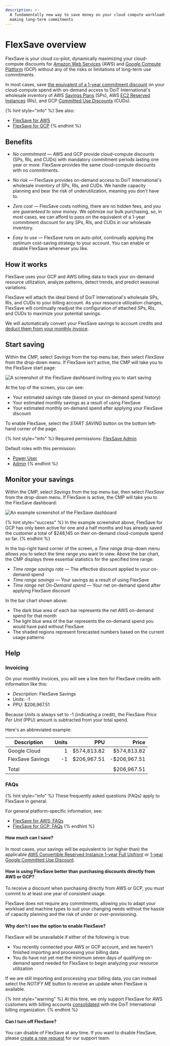```yaml
---
description: >-
  A fundamentally new way to save money on your cloud compute workloads without
  making long-term commitments
---
```


# FlexSave overview

FlexSave is your cloud co-pilot, dynamically maximizing your cloud-compute discounts for [Amazon Web Services][aws] (AWS) and [Google Compute Platform][gcp] (GCP) without any of the risks or limitations of long-term use commitments.

In most cases, save [the equivalent of a 1-year commitment discount](#how-much-can-i-save) on your cloud-compute spend with on-demand access to DoiT International's wholesale inventory of AWS [Savings Plans][sps] (SPs), AWS [EC2 Reserved Instances][ris] (RIs), and GCP [Committed Use Discounts][cuds] (CUDs).

{% hint style="info" %}
See also:

* [FlexSave for AWS](aws.md)
* [FlexSave for GCP](gcp.md)
{% endhint %}

## Benefits

* _No commitment_ &mdash; AWS and GCP provide cloud-compute discounts (SPs, RIs, and CUDs) with mandatory commitment periods lasting one year or more. FlexSave provides the same cloud-compute discounts with no commitments.

* _No risk_ &mdash; FlexSave provides on-demand access to DoiT International's wholesale inventory of SPs, RIs, and CUDs. We handle capacity planning and bear the risk of underutilization, meaning you don't have to.

* _Zero cost_ &mdash; FlexSave costs nothing, there are no hidden fees, and _you are guaranteed to save money_. We optimize our bulk purchasing, so, in most cases, we can afford to pass on the equivalent of a 1-year commitment discount for any SPs, RIs, and CUDs in our wholesale inventory.

* _Easy to use_ &mdash; FlexSave runs on auto-pilot, continually applying the optimum cost-saving strategy to your account. You can enable or disable FlexSave whenever you like.

## How it works

FlexSave uses your GCP and AWS billing data to track your on-demand resource utilization, analyze patterns, detect trends, and predict seasonal variations.

FlexSave will attach the ideal blend of DoiT International's wholesale SPs, RIs, and CUDs to your billing account. As your resource utilization changes, FlexSave will continually readjust the configuration of attached SPs, RIs, and CUDs to maximize your potential savings.

We will automatically convert your FlexSave savings to account credits and [deduct them from your monthly invoice](#invoicing).

## Start saving

Within the CMP, select _Savings_ from the top menu bar, then select _FlexSave_ from the drop-down menu. If FlexSave isn't active, the CMP will take you to the FlexSave start page:

![A screenshot of the FlexSave dashboard inviting you to start saving](../.gitbook/assets/cmp-flexsave-start-saving.png)

At the top of the screen, you can see:

* Your estimated savings rate (based on your on-demand spend history)
* Your estimated monthly savings as a result of using FlexSave
* Your estimated monthly on-demand spend after applying your FlexSave discount

To enable FlexSave, select the _START SAVING_ button on the bottom left-hand corner of the page.

{% hint style="info" %}
Required permissions: [FlexSave Admin](../user-management/user-permissions-explained.md#flexsave-admin)

Default roles with this permission:

* [Power User](../user-management/manage-roles.md#power-user)
* [Admin](../user-management/manage-roles.md#admin)
{% endhint %}

## Monitor your savings

Within the CMP, select _Savings_ from the top menu bar, then select _FlexSave_ from the drop-down menu. If FlexSave is active, the CMP will take you to the FlexSave dashboard:

![An example screenshot of the FlexSave dashboard](../.gitbook/assets/cmp-flexsave.png)

{% hint style="success" %}
In the example screenshot above, FlexSave for GCP has only been active for one and a half months and has already saved the customer a total of $248,145 on their on-demand cloud-compute spend so far.
{% endhint %}

In the top-right hand corner of the screen, a _Time range_ drop-down menu allows you to select the time range you want to view.
Above the bar chart, the CMP displays three essential statistics for the specified time range:

* _Time range savings rate_ &mdash; The effective discount applied to your on-demand spend
* _Time range savings_ &mdash; Your savings as a result of using FlexSave
* _Time range net On-Demand spend_ &mdash; Your net on-demand spend after applying FlexSave discount

In the bar chart shown above:

* The dark blue area of each bar represents the net AWS on-demand spend for that month
* The light blue area of the bar represents the on-demand spend you would have paid without FlexSave
* The shaded regions represent forecasted numbers based on the current usage patterns

## Help

### Invoicing

On your monthly invoices, you will see a line item for FlexSave credits with information like this:

* _Description_: FlexSave Savings
* _Units_: -1
* _PPU_: $206,967.51

Because _Units_ is always set to -1 (indicating a credit), the FlexSave _Price Per Unit_ (PPU) amount is subtracted from your total spend.

Here's an abbreviated example:

| Description         | Units |         PPU |        Price |
| ------------------- | ----: | ----------: | -----------: |
| Google Cloud        |     1 | $574,813.82 |  $574,813.82 |
| FlexSave Savings    |    -1 | $206,967.51 | -$206,967.51 |
|                     |       |             |              |
| Total               |       |             |  $206,967.51 |

### FAQs

{% hint style="info" %}
These frequently asked questions (FAQs) apply to FlexSave in general.

For general platform-specific information, see:

* [FlexSave for AWS: FAQs](aws.md#faqs)
* [FlexSave for GCP: FAQs](gcp.md#faqs)
{% endhint %}

#### How much can I save?

In most cases, your savings will be equivalent to (or higher than) the applicable [AWS Convertible Reserved Instance 1-year Full Upfront][ri-pricing] or [1-year Google Committed Use Discount][cud-pricing].

#### How is using FlexSave better than purchasing discounts directly from AWS or GCP?

To receive a discount when purchasing directly from AWS or GCP, you must commit to at least one year of consistent usage.

FlexSave does not require any commitments, allowing you to adapt your workload and machine types to suit your changing needs without the hassle of capacity planning and the risk of under or over-provisioning.

#### Why don't I see the option to enable FlexSave?

FlexSave will be unavailable if either of the following is true:

* You recently connected your AWS or GCP account, and we haven't finished importing and processing your billing data
* You do have not yet met the minimum seven days of qualifying on-demand spend needed for FlexSave to begin analyzing your resource utilization

If we are still importing and processing your billing data, you can instead select the _NOTIFY ME_ button to receive an update when FlexSave is available.

{% hint style="warning" %}
At this time, we only support FlexSave for AWS customers with billing accounts [consolidated][consolidated] with the DoiT International billing organization.
{% endhint %}

#### Can I turn off FlexSave?

You can disable of FlexSave at any time. If you want to disable FlexSave, please [create a new request](../services/consulting-support/#create-a-new-request) for our support team.

[aws]: https://aws.amazon.com/
[consolidated]: https://docs.aws.amazon.com/awsaccountbilling/latest/aboutv2/consolidated-billing.html
[cud-pricing]: https://cloud.google.com/compute/vm-instance-pricing#committed_use
[cuds]: https:/cloud.google.com/docs/cuds
[gcp]: https://cloud.google.com/
[reseller]: https://partners.amazonaws.com/partners/001E000001HPlIAIA1/
[ri-pricing]: https://aws.amazon.com/ec2/pricing/reserved-instances/pricing/
[ris]: https:/aws.amazon.com/ec2/pricing/reserved-instances/
[sps]: https:/aws.amazon.com/savingsplans/
